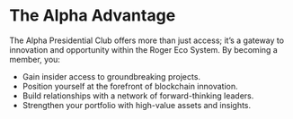 # The Alpha Advantage

The Alpha Presidential Club offers more than just access; it’s a gateway to innovation and opportunity within the Roger Eco System. By becoming a member, you:

* Gain insider access to groundbreaking projects.
* Position yourself at the forefront of blockchain innovation.
* Build relationships with a network of forward-thinking leaders.
* Strengthen your portfolio with high-value assets and insights.
